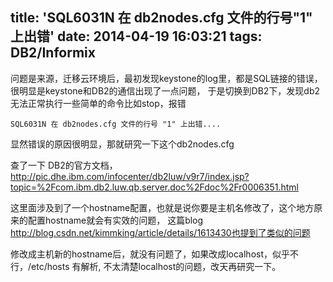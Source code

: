 title: 'SQL6031N 在 db2nodes.cfg 文件的行号"1" 上出错'
date: 2014-04-19 16:03:21
tags: DB2/Informix
---

问题是来源，迁移云环境后，最初发现keystone的log里，都是SQL链接的错误，很明显是keystone和DB2的通信出现了一点问题，
于是切换到DB2下，发现db2无法正常执行一些简单的命令比如stop，报错

```
SQL6031N 在 db2nodes.cfg 文件的行号 "1" 上出错....
```
显然错误的原因很明显，那就研究一下这个db2nodes.cfg

查了一下 DB2的官方文档，http://pic.dhe.ibm.com/infocenter/db2luw/v9r7/index.jsp?topic=%2Fcom.ibm.db2.luw.qb.server.doc%2Fdoc%2Fr0006351.html

这里面涉及到了一个hostname配置，也就是说你要是主机名修改了，这个地方原来的配置hostname就会有实效的问题，
这篇blog http://blog.csdn.net/kimmking/article/details/1613430也提到了类似的问题

修改成主机新的hostname后，就没有问题了，如果改成localhost，似乎不行，/etc/hosts 有解析, 不太清楚localhost的问题，改天再研究一下。